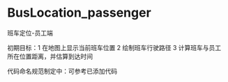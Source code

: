 # BusLocation_passenger
班车定位-员工端

初期目标：1 在地图上显示当前班车位置
          2 绘制班车行驶路径
          3 计算班车与员工所在位置距离，并估算到达时间

代码命名规范制定中：可参考已添加代码
